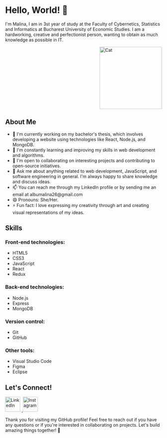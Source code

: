 <h1>Hello, World! 👋</h1>
<p> I'm Malina, I am in 3st year of study at the Faculty of Cybernetics, Statistics and Informatics at Bucharest University of Economic Studies. I am a hardworking, creative and perfectionist person, wanting to obtain as much knowledge as possible in IT.</p>
<div style="display: flex; justify-content: flex-end;">
  <img src="https://cdn.dribbble.com/users/6620596/screenshots/14792345/media/af61fa935b055891cb800a9e41ebb747.gif" alt="Cat" style="width: 200px; height: 200px;">
</div>
<h2>About Me</h2>
<ul>
  <li>🔭 I'm currently working on my bachelor's thesis, which involves developing a website using technologies like React, Node.js, and MongoDB.</li>
  <li>🌱 I'm constantly learning and improving my skills in web development and algorithms.</li>
  <li>👯 I'm open to collaborating on interesting projects and contributing to open-source initiatives.</li>
  <li>💬 Ask me about anything related to web development, JavaScript, and software engineering in general. I'm always happy to share knowledge and discuss ideas.</li>
  <li>📫 You can reach me through my LinkedIn profile or by sending me an email at albumalina26@gmail.com</li>
  <li>😄 Pronouns: She/Her.</li>
  <li>⚡ Fun fact: I love expressing my creativity through art and creating visual representations of my ideas.</li>
</ul>

<h2>Skills</h2>
<h3>Front-end technologies:</h3>
<ul>
  <li> HTML5</li>
  <li> CSS3</li>
  <li> JavaScript</li>
  <li> React</li>
  <li> Redux</li>
</ul>

<h3>Back-end technologies:</h3>
<ul>
  <li> Node.js</li>
  <li> Express</li>
  <li> MongoDB</li>
</ul>

<h3>Version control:</h3>
<ul>
  <li> Git</li>
  <li> GitHub</li>
</ul>

<h3>Other tools:</h3>
<ul>
  <li> Visual Studio Code</li>
  <li> Figma</li>
  <li> Eclipse</li>
</ul>

<h2>Let's Connect!</h2>
<p>
  <a href="https://www.linkedin.com/in/albu-m%C4%83lina-teodora-4967b0202/">
    <img src="https://img.icons8.com/fluency/48/null/linkedin.png" alt="LinkedIn" style="width: 48px; height: 48px; margin-right: 5px;">
  </a>
  <a href="https://www.linkedin.com/in/albu-m%C4%83lina-teodora-4967b0202/](https://www.instagram.com/mali.26/">
    <img src="https://img.icons8.com/fluency/48/null/instagram-new.png" alt="Instagram" style="width: 48px; height: 48px; margin-right: 5px;">
  </a>
</p>

<p>Thank you for visiting my GitHub profile! Feel free to reach out if you have any questions or if you're interested in collaborating on projects. Let's build amazing things together! 🚀</p>
